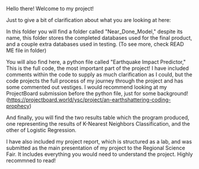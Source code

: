 Hello there! Welcome to my project!

Just to give a bit of clarification about what you are looking at here:

In this folder you will find a folder called "Near_Done_Model," despite its name, this folder stores the completed databases used for the final product, and a couple extra databases used in testing. (To see more, check READ ME file in folder)

You will also find here, a python file called "Earthquake Impact Predictor," This is the full code, the most important part of the project!
I have included comments within the code to supply as much clarification as I could, but the code projects the full process of my journey through the project and has some commented out vestiges. 
I would recommend looking at my ProjectBoard submission before the python file, just for some background! (https://projectboard.world/ysc/project/an-earthshattering-coding-prophecy)

And finally, you will find the two results table which the program produced, one representing the results of K-Nearest Neighbors Classification, and the other of Logistic Regression. 

I have also included my project report, which is structured as a lab, and was submitted as the main presentation of my project to the Regional Science Fair. 
It includes everything you would need to understand the project.
Highly recommned to read!